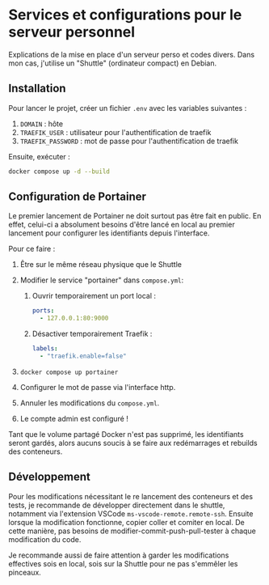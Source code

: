 # Services et configurations pour le serveur personnel

Explications de la mise en place d'un serveur perso et codes divers. Dans mon cas, j'utilise un "Shuttle" (ordinateur compact) en Debian.

## Installation

Pour lancer le projet, créer un fichier `.env` avec les variables suivantes :

1. `DOMAIN` : hôte
2. `TRAEFIK_USER` : utilisateur pour l'authentification de traefik
3. `TRAEFIK_PASSWORD` : mot de passe pour l'authentification de traefik

Ensuite, exécuter :

```bash
docker compose up -d --build
```

## Configuration de Portainer

Le premier lancement de Portainer ne doit surtout pas être fait en public. En effet, celui-ci a absolument besoins d'être lancé en local au premier lancement pour configurer les identifiants depuis l'interface.

Pour ce faire :

1. Être sur le même réseau physique que le Shuttle
2. Modifier le service "portainer" dans `compose.yml`:

   1. Ouvrir temporairement un port local :

      ```yml
      ports:
        - 127.0.0.1:80:9000
      ```

   2. Désactiver temporairement Traefik :

      ```yml
      labels:
        - "traefik.enable=false"
      ```

3. `docker compose up portainer`
4. Configurer le mot de passe via l'interface http.
5. Annuler les modifications du `compose.yml`.
6. Le compte admin est configuré !

Tant que le volume partagé Docker n'est pas supprimé, les identifiants seront gardés, alors aucuns soucis à se faire aux redémarrages et rebuilds des conteneurs.

## Développement

Pour les modifications nécessitant le re lancement des conteneurs et des tests, je recommande de développer directement dans le shuttle, notamment via l'extension VSCode `ms-vscode-remote.remote-ssh`. Ensuite lorsque la modification fonctionne, copier coller et comiter en local. De cette manière, pas besoins de modifier-commit-push-pull-tester à chaque modification du code.

Je recommande aussi de faire attention à garder les modifications effectives sois en local, sois sur la Shuttle pour ne pas s'emmêler les pinceaux.
